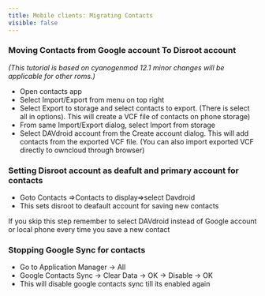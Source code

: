 ```yaml
---
title: Mobile clients: Migrating Contacts
visible: false
---
```


### Moving Contacts from Google account To Disroot account
*(This tutorial is based on cyanogenmod 12.1 minor changes will be applicable for other roms.)*

- Open contacts app
- Select Import/Export from menu on top right
- Select Export to storage and select contacts to export. (There is select all in options). This will create a VCF file of contacts on phone storage)
- From same Import/Export dialog, select Import from storage
- Select DAVdroid account from the Create account dialog. This will add contacts from the exported VCF file. (You can also import exported VCF directly to owncloud through browser)

### Setting Disroot account as deafult and primary account for contacts

- Goto Contacts =>Contacts to display=>select Davdroid
- This sets disroot to deafault account for saving new contacts

If you skip this step remember to select DAVdroid instead of Google account or local phone every time you save a new contact

### Stopping Google Sync for contacts

- Go to Application Manager -> All
- Google Contacts Sync -> Clear Data -> OK -> Disable -> OK
- This will disable google contacts sync till its enabled again

